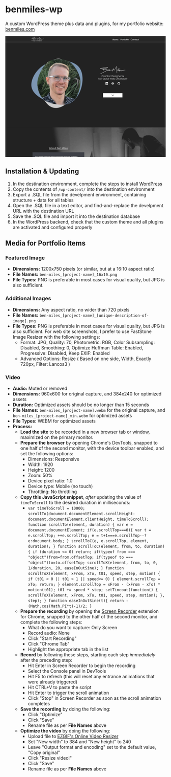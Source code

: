 # benmiles-wp
A custom WordPress theme plus data and plugins, for my portfolio website: [benmiles.com](https://benmiles.com/)

![This is an image](/wp-content/themes/benmiles-wp/screenshot.png)

## Installation & Updating
1. In the destination environment, complete the steps to install [WordPress](https://wordpress.org/)
2. Copy the contents of `/wp-content/` into the destination environment
3. Export a .SQL file from the develpment environment, containing structure + data for all tables
4. Open the .SQL file in a text editor, and find-and-replace the develpment URL with the destination URL
5. Save the .SQL file and import it into the destination database
6. In the WordPress backend, check that the custom theme and all plugins are activated and configured properly

## Media for Portfolio Items
### Featured Image
- **Dimensions:** 1200x750 pixels (or similar, but at a 16:10 aspect ratio)
- **File Names:** `ben-miles_[project-name]_16x10.png`
- **File Types:** PNG is preferable in most cases for visual quality, but JPG is also sufficient. 
### Additional Images
- **Dimensions:** Any aspect ratio, no wider than 720 pixels
- **File Names:** `ben-miles_[project-name]_[unique-description-of-image].png`
- **File Types:** PNG is preferable in most cases for visual quality, but JPG is also sufficient. For web site screenshots, I prefer to use FastStone Image Resizer with the following settings:
  - Format: JPG, Quality: 70, Photometric: RGB, Color Subsampling: Disabled, Smoothing: 0, Optimize Huffman Table: Enabled, Progressive: Disabled, Keep EXIF: Enabled
  - Advanced Options: Resize ( Based on one side, Width, Exactly 720px, Filter: Lancos3 )
### Video
- **Audio:** Muted or removed
- **Dimensions:** 960x600 for original capture, and 384x240 for optimized assets
- **Duration:** Optimized assets should be no longer than 15 seconds
- **File Names:** `ben-miles_[project-name].webm` for the original capture, and `ben-miles_[project-name]_min.webm` for optimized assets
- **File Types:** WEBM for optimized assets
- **Process:**
  - **Load the site** to be recorded in a new browser tab or window, maximized on the primary monitor.
  - **Prepare the browser** by opening Chrome's DevTools, snapped to one half of the second monitor, with the device toolbar enabled, and set the following options:
    - Dimensions: Responsive
    - Width: 1920
    - Height: 1200
    - Zoom: 50%
    - Device pixel ratio: 1.0
    - Device type: Mobile (no touch)
    - Throttling: No throttling
  - **Copy this JavaScript snippet**, *after* updating the value of `timeToScroll` to the desired duration in milliseconds:
    - `
    var timeToScroll = 10000;
    scrollTo(document.documentElement.scrollHeight-document.documentElement.clientHeight, timeToScroll);
    function scrollTo(element, duration) {
      var e = document.documentElement;
        if(e.scrollTop===0){
            var t = e.scrollTop;
            ++e.scrollTop;
            e = t+1===e.scrollTop--?e:document.body;
        }
        scrollToC(e, e.scrollTop, element, duration);
    }
    function scrollToC(element, from, to, duration) {
        if (duration <= 0) return;
        if(typeof from === "object")from=from.offsetTop;
        if(typeof to === "object")to=to.offsetTop;
        scrollToX(element, from, to, 0, 1/duration, 20, easeInOutSine);
    }
    function scrollToX(element, xFrom, xTo, t01, speed, step, motion) {
        if (t01 < 0 || t01 > 1 || speed<= 0) {
           element.scrollTop = xTo;
            return;
        }
      element.scrollTop = xFrom - (xFrom - xTo) * motion(t01);
      t01 += speed * step;
      setTimeout(function() {
        scrollToX(element, xFrom, xTo, t01, speed, step, motion);
      }, step);
    }
    function easeInOutSine(t){
      return -(Math.cos(Math.PI*t)-1)/2;
    }
    `
  - **Prepare the recording** by opening the [Screen Recorder](https://chrome.google.com/webstore/detail/screen-recorder/hniebljpgcogalllopnjokppmgbhaden) extension for Chrome, snapped to the other half of the second monitor, and complete the following steps:
    - What do you want to capture: Only Screen
    - Record audio: None
    - Click "Start Recording"
    - Click "Chrome Tab"
    - Highlight the appropriate tab in the list
  - **Record** by following these steps, starting each step *immediately* after the preceding step:
    - Hit Enter in Screen Recorder to begin the recording
    - Select the Console panel in DevTools
    - Hit F5 to refresh (this will reset any entrance animations that were already triggered)
    - Hit CTRL+V to paste the script
    - Hit Enter to trigger the scroll animation
    - Click "Stop" in Screen Recorder as soon as the scroll animation completes
  - **Save the recording** by doing the following:
    - Click "Optimize"
    - Click "Save"
    - Rename file as per **File Names** above
  - **Optimize the video** by doing the following:
    - Upload file to [EZGIF's Online Video Resizer](https://ezgif.com/resize-video)
    - Set "New width" to 384 and "New height" to 240
    - Leave "Output format and encoding" set to the default value, "Copy original"
    - Click "Resize video!"
    - Click "Save"
    - Rename file as per **File Names** above

